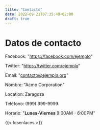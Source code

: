 ```yaml
---
title: "Contacto"
date: 2022-09-21T07:35:40+02:00
draft: true
---
```


# Datos de contacto
Facebook: "https://facebook.com/ejemplo" 

Twitter: "https://twitter.com/ejemplo" 

Email: "contacto@ejemplo.org"

Nombre: "Acme Corporation" 

Location: Zaragoza

Teléfono: (999) 999-9999 

Horario: "**Lunes-Viernes** 9:00AM - 6:00PM"

{{< losenlaces >}}
